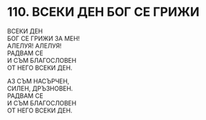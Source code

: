 # 110. ВСЕКИ ДЕН БОГ СЕ ГРИЖИ  
  
ВСЕКИ ДЕН  
БОГ СЕ ГРИЖИ ЗА МЕН!  
АЛЕЛУЯ! АЛЕЛУЯ!  
РАДВАМ СЕ  
И СЪМ БЛАГОСЛОВЕН  
ОТ НЕГО ВСЕКИ ДЕН.  
  
АЗ СЪМ НАСЪРЧЕН,  
СИЛЕН, ДРЪЗНОВЕН.  
РАДВАМ СЕ  
И СЪМ БЛАГОСЛОВЕН  
ОТ НЕГО ВСЕКИ ДЕН.  
